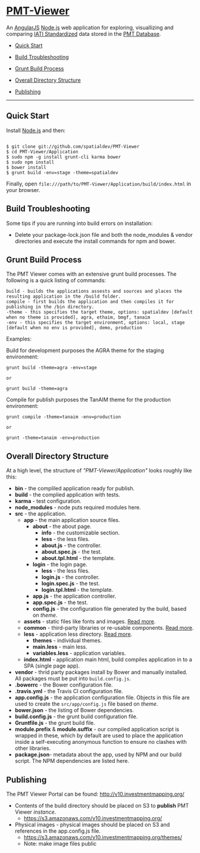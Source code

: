 # [PMT-Viewer](http://spatialdev.github.com/PMT-Viewer) 

An [AngularJS](http://angularjs.org) [Node.js](https://nodejs.org) web application for exploring, visuallizing and comparing 
[IATI Standardized](http://iatistandard.org/) data stored in the 
[PMT Database](http://spatialdev.github.com/PMT-Database).

* [Quick Start](#quick_start)

* [Build Troubleshooting](#build_troubleshooting)

* [Grunt Build Process](#grunt_build_process)

* [Overall Directory Structure](#overall-directory-structure)

* [Publishing](#publishing)

***

## Quick Start

Install [Node.js](https://nodejs.org) and then:

```

$ git clone git://github.com/spatialdev/PMT-Viewer
$ cd PMT-Viewer/Application
$ sudo npm -g install grunt-cli karma bower
$ sudo npm install
$ bower install
$ grunt build -env=stage -theme=spatialdev

```

Finally, open `file:///path/to/PMT-Viewer/Application/build/index.html` in your browser.

## Build Troubleshooting

Some tips if you are running into build errors on installation:
  - Delete your package-lock.json file and both the node_modules & vendor directories and execute the install commands for npm and bower.

## Grunt Build Process

The PMT Viewer comes with an extensive grunt build processes. The following is a quick listing of commands:

    build - builds the applications assests and sources and places the resulting application in the /build folder.
    compile - first builds the application and then compiles it for publishing in the /bin directory.
    -theme - this specifies the target theme, options: spatialdev [default when no theme is provided], agra, ethaim, bmgf, tanaim
    -env - this specifies the target environment, options: local, stage [default when no env is provided], demo, production

Examples:

Build for development purposes the AGRA theme for the staging environment:

    grunt build -theme=agra -env=stage

    or

    grunt build -theme=agra

Compile for publish purposes the TanAIM theme for the production environment:

    grunt compile -theme=tanaim -env=production    

    or

    grunt -theme=tanaim -env=production

    
## Overall Directory Structure

At a high level, the structure of _"PMT-Viewer/Application"_ looks roughly like this:


* **bin** - the compliled application ready for publish.
* **build** - the complied application with tests.
* **karma** - test configuration.
* **node_modules** - node puts required modules here.
* **src** - the application.
  * **app** - the main application source files.
    * **about** - the about page.
      * **info** - the customizable section.
      * **less** - the less files.
      * **about.js** - the controller.
      * **about.spec.js** - the test.
      * **about.tpl.html** - the template.
    * **login** - the login page.
      * **less** - the less files.
      * **login.js** - the controller.
      * **login.spec.js** - the test.
      * **login.tpl.html** - the template.
    * **app.js** - the application controller.
    * **app.spec.js** - the test.
    * **config.js** - the configuration file generated by the build, based on _theme_.
  * **assets** - static files like fonts and images. [Read more](assets/README.md).
  * **common** - third-party libraries or re-usable components. [Read more](common/README.md).
  * **less** - application less directory. [Read more](less/README.md).
      * **themes** - individual themes.
      * **main.less** - main less.
      * **variables.less** - application variables.
  * **index.html** - application main html, build compiles application in to a SPA (single page app).
* **vendor** - thrid party packages install by Bower and manually installed. All packages must be put into ```build.config.js```.
* **.bowerrc** - the Bower configuration file.
* **.travis.yml** - the Travis CI configuration file.
* **app.config.js** - the application configuration file. Objects in this file are used to create the ```src/app/config.js``` file based on _theme_.
* **bower.json** - the listing of Bower dependencies.
* **build.config.js** - the grunt build configuration file.
* **Gruntfile.js** - the grunt build file.
* **module.prefix** & **module.suffix** - our compiled application script is wrapped in these, which by default are used to place the application inside a self-executing anonymous function to ensure no clashes with other libraries.
* **package.json**- metadata about the app, used by NPM and our build script. The NPM dependencies are listed here.


## Publishing
The PMT Viewer Portal can be found: http://v10.investmentmapping.org/

* Contents of the build directory should be placed on S3 to **publish** PMT Viewer _instance_.
  * https://s3.amazonaws.com/v10.investmentmapping.org/<theme directory>
* Physical images - physical images should be placed on S3 and references in the app.config.js file.
  * https://s3.amazonaws.com/v10.investmentmapping.org/themes/<theme directory>
  * Note: make image files public

